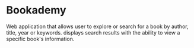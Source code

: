 # Bookademy
Web application that allows user to explore or search for a book by author, title, year or keywords. displays search results with the ability to view a specific book's information. 
